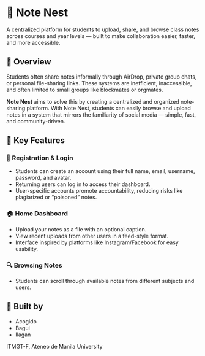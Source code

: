 # 🪺 Note Nest

A centralized platform for students to upload, share, and browse class notes across courses and year levels — built to make collaboration easier, faster, and more accessible.

## 📌 Overview

Students often share notes informally through AirDrop, private group chats, or personal file-sharing links. These systems are inefficient, inaccessible, and often limited to small groups like blockmates or orgmates.

**Note Nest** aims to solve this by creating a centralized and organized note-sharing platform. With Note Nest, students can easily browse and upload notes in a system that mirrors the familiarity of social media — simple, fast, and community-driven.

## 🔐 Key Features

### 👤 Registration & Login
- Students can create an account using their full name, email, username, password, and avatar.
- Returning users can log in to access their dashboard.
- User-specific accounts promote accountability, reducing risks like plagiarized or “poisoned” notes.

### 🏠 Home Dashboard
- Upload your notes as a file with an optional caption.
- View recent uploads from other users in a feed-style format.
- Interface inspired by platforms like Instagram/Facebook for easy usability.

### 🔍 Browsing Notes
- Students can scroll through available notes from different subjects and users.

## 👥 Built by
- Acogido
- Bagul
- Ilagan

ITMGT-F, Ateneo de Manila University
